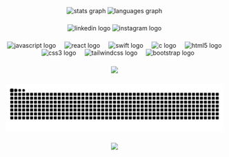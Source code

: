 <div align="center">
  <img src="https://github-readme-stats.vercel.app/api?username=Soarezzsemj&hide_title=false&hide_rank=false&show_icons=true&include_all_commits=true&count_private=true&disable_animations=false&theme=dracula&locale=en&hide_border=false&order=1" height="150" alt="stats graph"  />
  <img src="https://github-readme-stats.vercel.app/api/top-langs?username=Soarezzsemj&locale=en&hide_title=false&layout=compact&card_width=320&langs_count=5&theme=dracula&hide_border=false&order=2" height="150" alt="languages graph"  />
</div>

###

<div align="center">
  <img src="https://raw.githubusercontent.com/maurodesouza/profile-readme-generator/master/src/assets/icons/social/linkedin/default.svg"
    href="https://www.linkedin.com/in/carlos-eduardo-soares-081419343/" width="52" height="40" alt="linkedin logo"/>
  <img src="https://raw.githubusercontent.com/maurodesouza/profile-readme-generator/master/src/assets/icons/social/instagram/default.svg" href="https://www.instagram.com/soarezzsemj/" width="52" height="40" alt="instagram logo"   />
</div>

###

<div align="center">
  <img src="https://cdn.jsdelivr.net/gh/devicons/devicon/icons/javascript/javascript-original.svg" height="40" alt="javascript logo"  />
  <img width="12" />
  <img src="https://cdn.jsdelivr.net/gh/devicons/devicon/icons/react/react-original.svg" height="40" alt="react logo"  />
  <img width="12" />
  <img src="https://cdn.jsdelivr.net/gh/devicons/devicon/icons/swift/swift-original.svg" height="40" alt="swift logo"  />
  <img width="12" />
  <img src="https://cdn.jsdelivr.net/gh/devicons/devicon/icons/c/c-original.svg" height="40" alt="c logo"  />
  <img width="12" />
  <img src="https://cdn.jsdelivr.net/gh/devicons/devicon/icons/html5/html5-original.svg" height="40" alt="html5 logo"  />
  <img width="12" />
  <img src="https://cdn.jsdelivr.net/gh/devicons/devicon/icons/css3/css3-original.svg" height="40" alt="css3 logo"  />
  <img width="12" />
  <img src="https://cdn.jsdelivr.net/gh/devicons/devicon/icons/tailwindcss/tailwindcss-original-wordmark.svg" height="40" alt="tailwindcss logo"  />
  <img width="12" />
  <img src="https://cdn.jsdelivr.net/gh/devicons/devicon/icons/bootstrap/bootstrap-original.svg" height="40" alt="bootstrap logo"  />
</div>

###

<div align="center">
  <img height="150" src="https://media3.giphy.com/media/v1.Y2lkPTc5MGI3NjExc2lhaDV2b3dpcnBia25ncTZoZXNzOXQxbnR6b3hiYnJtenEwdnhwbiZlcD12MV9pbnRlcm5hbF9naWZfYnlfaWQmY3Q9Zw/CyqKlUpeVWOuPizqIw/giphy.gif"  />
</div>

###

<img src="https://raw.githubusercontent.com/Soarezzsemj/Soarezzsemj/output/snake.svg" alt="Snake animation" />

###

<div align="center">
  <img src="https://profile-counter.glitch.me/Soarezzsemj/count.svg?"  />
</div>

###
